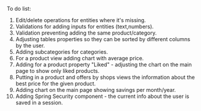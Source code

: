 To do list:

1)  Edit/delete operations for entities where it's missing.
2)  Validations for adding inputs for entities (text,numbers).
3)  Validation preventing adding the same product/category.
4)  Adjusting tables properties so they can be sorted by different columns by the user.
5)  Adding subcategories for categories.
6)  For a product view adding chart with average price.
7)  Adding for a product property "Liked" - adjusting the chart on the main page to show only liked products.
8)  Putting in a product and offers by shops views the information about the best price for the given product.
9)  Adding chart on the main page showing savings per month/year.
10) Adding Spring Security component - the current info about the user is saved in a session.